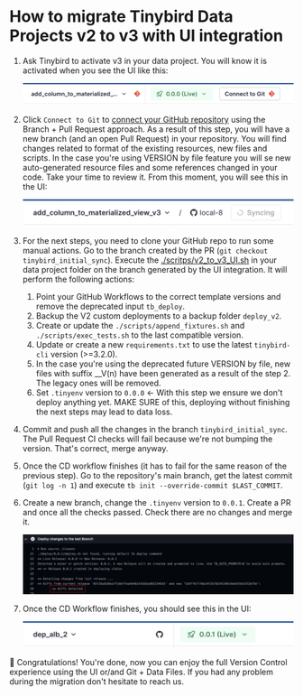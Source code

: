# How to migrate Tinybird Data Projects v2 to v3 with UI integration

1. Ask Tinybird to activate v3 in your data project. You will know it is activated when you see the UI like this:

    <img src="./img/1.png" alt="UI not connected to Git yet" title="UI not connected to Git yet" width="600">


2. Click `Connect to Git` to [connect your GitHub repository](https://www.tinybird.co/docs/version-control/working-with-version-control.html#connect-your-workspace-to-git-from-the-ui-title) using the Branch + Pull Request approach. As a result of this step, you will have a new branch (and an open Pull Request) in your repository. You will find changes related to format of the existing resources, new files and scripts. In the case you're using VERSION by file feature you will se new auto-generated resource files and some references changed in your code. Take your time to review it.
From this moment, you will see this in the UI:

    <img src="./img/2.png" alt="Connection in progress" title="Connection in progress" width="600">


3. For the next steps, you need to clone your GitHub repo to run some manual actions. 
   Go to the branch created by the PR (`git checkout tinybird_initial_sync`). Execute the [./scritps/v2_to_v3_UI.sh](./scripts/v2_to_v3_UI.sh) in your data project folder on the branch generated by the UI integration. It will perform the following actions:

   1. Point your GitHub Workflows to the correct template versions and remove the deprecated input `tb_deploy`.
   2. Backup the V2 custom deployments to a backup folder `deploy_v2`.
   3. Create or update the `./scripts/append_fixtures.sh` and `./scripts/exec_tests.sh` to the last compatible version.
   4. Update or create a new `requirements.txt` to use the latest `tinybird-cli` version (>=3.2.0).
   5. In the case you're using the deprecated future VERSION by file, new files with suffix __V(n) have been generated as a result of the step 2. The legacy ones will be removed.
   6. Set `.tinyenv` version to `0.0.0` <- With this step we ensure we don't deploy anything yet. MAKE SURE of this, deploying without finishing the next steps may lead to data loss.

4. Commit and push all the changes in the branch `tinybird_initial_sync`. The Pull Request CI checks will fail because we're not bumping the version. That's correct, merge anyway. 
   
5. Once the CD workflow finishes (it has to fail for the same reason of the previous step). Go to the repository's main branch, get the latest commit (`git log -n 1`) and execute `tb init --override-commit $LAST_COMMIT`.

6. Create a new branch, change the `.tinyenv` version to `0.0.1`. Create a PR and once all the checks passed. Check there are no changes and merge it.

    <img src="./img/no-diffs.jpg" alt="Connection in progress" title="Connection in progress" width="1000">

7. Once the CD Workflow finishes, you should see this in the UI:

    ![UI connected to Git](./img/3.png)

🎉 Congratulations! You're done, now you can enjoy the full Version Control experience using the UI or/and Git + Data Files. 
If you had any problem during the migration don't hesitate to reach us.
